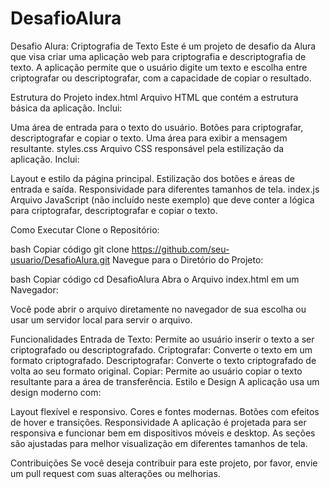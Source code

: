 # DesafioAlura
Desafio Alura: Criptografia de Texto
Este é um projeto de desafio da Alura que visa criar uma aplicação web para criptografia e descriptografia de texto. A aplicação permite que o usuário digite um texto e escolha entre criptografar ou descriptografar, com a capacidade de copiar o resultado.

Estrutura do Projeto
index.html
Arquivo HTML que contém a estrutura básica da aplicação. Inclui:

Uma área de entrada para o texto do usuário.
Botões para criptografar, descriptografar e copiar o texto.
Uma área para exibir a mensagem resultante.
styles.css
Arquivo CSS responsável pela estilização da aplicação. Inclui:

Layout e estilo da página principal.
Estilização dos botões e áreas de entrada e saída.
Responsividade para diferentes tamanhos de tela.
index.js
Arquivo JavaScript (não incluído neste exemplo) que deve conter a lógica para criptografar, descriptografar e copiar o texto.

Como Executar
Clone o Repositório:

bash
Copiar código
git clone https://github.com/seu-usuario/DesafioAlura.git
Navegue para o Diretório do Projeto:

bash
Copiar código
cd DesafioAlura
Abra o Arquivo index.html em um Navegador:

Você pode abrir o arquivo diretamente no navegador de sua escolha ou usar um servidor local para servir o arquivo.

Funcionalidades
Entrada de Texto: Permite ao usuário inserir o texto a ser criptografado ou descriptografado.
Criptografar: Converte o texto em um formato criptografado.
Descriptografar: Converte o texto criptografado de volta ao seu formato original.
Copiar: Permite ao usuário copiar o texto resultante para a área de transferência.
Estilo e Design
A aplicação usa um design moderno com:

Layout flexível e responsivo.
Cores e fontes modernas.
Botões com efeitos de hover e transições.
Responsividade
A aplicação é projetada para ser responsiva e funcionar bem em dispositivos móveis e desktop. As seções são ajustadas para melhor visualização em diferentes tamanhos de tela.

Contribuições
Se você deseja contribuir para este projeto, por favor, envie um pull request com suas alterações ou melhorias.
